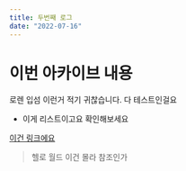 ```yaml
---
title: 두번째 로그
date: "2022-07-16"
---
```


# 이번 아카이브 내용

로렌 입섬 이런거 적기 귀찮습니다. 다 테스트인걸요

- 이게 리스트이고요 확인해보세요

[이건 링크에요](https://www.youtube.com/)

> 헬로 월드 이건 몰라 참조인가
